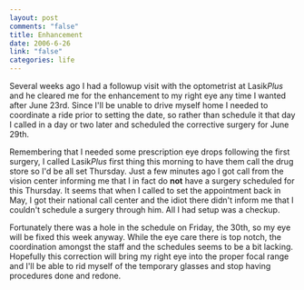 ```yaml
--- 
layout: post
comments: "false"
title: Enhancement
date: 2006-6-26
link: "false"
categories: life
---
```

Several weeks ago I had a followup visit with the optometrist at Lasik<em>Plus</em> and he cleared me for the enhancement to my right eye any time I wanted after June 23rd. Since I'll be unable to drive myself home I needed to coordinate a ride prior to setting the date, so rather than schedule it that day I called in a day or two later and scheduled the corrective surgery for June 29th.

Remembering that I needed some prescription eye drops following the first surgery, I called Lasik<em>Plus</em> first thing this morning to have them call the drug store so I'd be all set Thursday. Just a few minutes ago I got call from the vision center informing me that I in fact do <strong>not</strong> have a surgery scheduled for this Thursday. It seems that when I called to set the appointment back in May, I got their national call center and the idiot there didn't inform me that I couldn't schedule a surgery through him. All I had setup was a checkup.

Fortunately there was a hole in the schedule on Friday, the 30th, so my eye will be fixed this week anyway. While the eye care there is top notch, the coordination amongst the staff and the schedules seems to be a bit lacking. Hopefully this correction will bring my right eye into the proper focal range and I'll be able to rid myself of the temporary glasses and stop having procedures done and redone.
